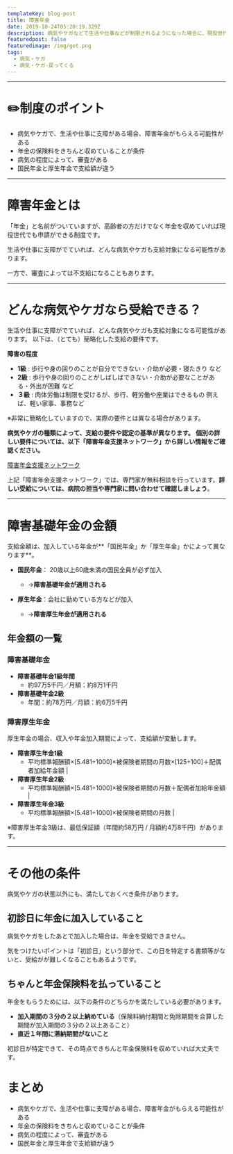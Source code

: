 ```yaml
---
templateKey: blog-post
title: 障害年金
date: 2019-10-24T05:20:19.329Z
description: 病気やケガなどで生活や仕事などが制限されるようになった場合に、現役世代の方も含めて受け取ることができる年金です。
featuredpost: false
featuredimage: /img/get.png
tags:
  - 病気・ケガ
  - 病気・ケガ-戻ってくる
---
```

- - -

# ✏️制度のポイント

- 病気やケガで、生活や仕事に支障がある場合、障害年金がもらえる可能性がある
- 年金の保険料をきちんと収めていることが条件
- 病気の程度によって、審査がある
- 国民年金と厚生年金で支給額が違う


- - -

# 障害年金とは

「年金」と名前がついていますが、高齢者の方だけでなく年金を収めていれば現役世代でも申請ができる制度です。

生活や仕事に支障がでていれば、どんな病気やケガも支給対象になる可能性があります。

一方で、審査によっては不支給になることもあります。

---


# どんな病気やケガなら受給できる？

生活や仕事に支障がでていれば、どんな病気やケガも支給対象になる可能性があります。
以下は、（とても）簡略化した支給の要件です。

**障害の程度**
- **1級** : 歩行や身の回りのことが自分でできない・介助が必要・寝たきり など
- **2級** : 歩行や身の回りのことがしばしばできない・介助が必要なことがある・外出が困難 など
- **３級** : 肉体労働は制限を受けるが、歩行、軽労働や座業はできるもの 例えば、軽い家事、事務など


※非常に簡略化していますので、実際の要件とは異なる場合があります。

**病気やケガの種類によって、支給の要件や認定の基準が異なります。**
**個別の詳しい要件については、以下「障害年金支援ネットワーク」から詳しい情報をご確認ください。**


[障害年金支援ネットワーク](https://www.syougainenkin-shien.com/standard)


上記「障害年金支援ネットワーク」では、専門家が無料相談を行っています。**詳しい受給については、病院の担当や専門家に問い合わせて確認しましょう**。

---

# 障害基礎年金の金額

支給金額は、加入している年金が**「国民年金」か「厚生年金」かによって異なります**。

- **国民年金**： 20歳以上60歳未満の国民全員が必ず加入
  - →**障害基礎年金が適用される**

- **厚生年金**：会社に勤めている方などが加入
  - →**障害厚生年金が適用される**


## 年金額の一覧

### 障害基礎年金

- **障害基礎年金1級年間**
  - 約97万5千円／月額：約8万1千円
- **障害基礎年金2級**
  - 年間：約78万円／月額：約6万5千円


### 障害厚生年金

厚生年金の場合、収入や年金加入期間によって、支給額が変動します。

- **障害厚生年金1級**
  - 平均標準報酬額×[5.481÷1000]×被保険者期間の月数×[125÷100]＋配偶者加給年金額 |
- **障害厚生年金2級**
  - 平均標準報酬額×[5.481÷1000]×被保険者期間の月数＋配偶者加給年金額 |
- **障害厚生年金3級**
  - 平均標準報酬額×[5.481÷1000]×被保険者期間の月数 |


※障害厚生年金3級は、最低保証額（年間約58万円 / 月額約4万8千円）があります。


---

# その他の条件

病気やケガの状態以外にも、満たしておくべき条件があります。


## 初診日に年金に加入していること

病気やケガをしたあとで加入した場合は、年金を受給できません。

気をつけたいポイントは「初診日」という部分で、この日を特定する書類等がないと、受給がが難しくなることもあるようです。


##  ちゃんと年金保険料を払っていること

年金をもらうためには、以下の条件のどちらかを満たしている必要があります。

- **加入期間の３分の２以上納めている**（保険料納付期間と免除期間を合算した期間が加入期間の３分の２以上あること）
- **直近１年間に滞納期間がないこと**


初診日が特定できて、その時点できちんと年金保険料を収めていれば大丈夫です。


# まとめ

- 病気やケガで、生活や仕事に支障がある場合、障害年金がもらえる可能性がある
- 年金の保険料をきちんと収めていることが条件
- 病気の程度によって、審査がある
- 国民年金と厚生年金で支給額が違う






